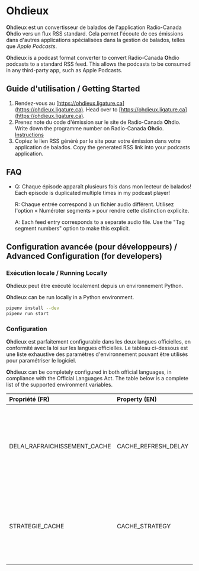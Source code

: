 # **Oh**dieux
**Oh**dieux est un convertisseur de balados de l'application
Radio-Canada **Oh**dio vers un flux RSS standard. Cela permet l'écoute
de ces émissions dans d'autres applications spécialisées dans la
gestion de balados, telles que *Apple Podcasts*.

**Oh**dieux is a podcast format converter to convert Radio-Canada
**Oh**dio podcasts to a standard RSS feed. This allows the podcasts to
be consumed in any third-party app, such as Apple Podcasts.

## Guide d'utilisation / Getting Started
1. Rendez-vous au [https://ohdieux.ligature.ca](https://ohdieux.ligature.ca).
   Head over to [https://ohdieux.ligature.ca](https://ohdieux.ligature.ca).
2. Prenez note du code d'émission sur le site de Radio-Canada **Oh**dio.
   Write down the programme number on Radio-Canada **Oh**dio.
   [Instructions](/ohdieux/views/instructions.png)
3. Copiez le lien RSS généré par le site pour votre émission dans votre application de balados.
   Copy the generated RSS link into your podcasts application.

## FAQ
- Q: Chaque épisode apparaît plusieurs fois dans mon lecteur de balados! 
  Each episode is duplicated multiple times in my podcast player!

  R: Chaque entrée correspond à un fichier audio différent. Utilisez
  l'option « Numéroter segments » pour rendre cette distinction explicite.

  A: Each feed entry corresponds to a separate audio file. Use the
  "Tag segment numbers" option to make this explicit.


## Configuration avancée (pour développeurs) / Advanced Configuration (for developers)
### Exécution locale / Running Locally
**Oh**dieux peut être exécuté localement depuis un environnement Python.

**Oh**dieux can be run locally in a Python environment.

```bash
pipenv install --dev
pipenv run start
```

### Configuration
**Oh**dieux est parfaitement configurable dans les deux langues officielles, en conformité avec la loi sur les langues officielles. 
Le tableau ci-dessous est une liste exhaustive des paramètres d'environnement pouvant
être utilisés pour paramétriser le logiciel.

**Oh**dieux can be completely configured in both official languages, in compliance with the Official Languages Act.
The table below is a complete list of the supported environment variables.

| Propriété (FR)               | Property (EN)       | Description                                                                                                                                               |
|:-----------------------------|:--------------------|:----------------------------------------------------------------------------------------------------------------------------------------------------------|
| DELAI_RAFRAICHISSEMENT_CACHE | CACHE_REFRESH_DELAY | Délai au-delà duquel le flux RSS généré est considéré périmé et doit être regénéré. / Delay after which the cached RSS feed should be regenerated.        |
| STRATEGIE_CACHE              | CACHE_STRATEGY      | `"memory"`,`"redis"` Mécanisme de cache. Pour redis, `REDIS_URL` doit être fourni. / Caching provider. If using redis, `REDIS_URL` must also be provided. |

